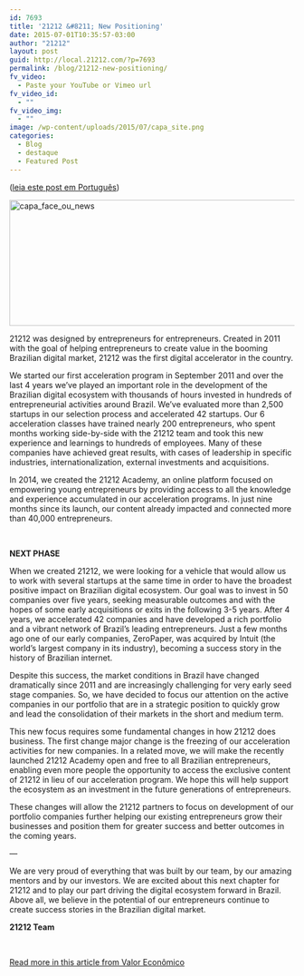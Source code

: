 ```yaml
---
id: 7693
title: '21212 &#8211; New Positioning'
date: 2015-07-01T10:35:57-03:00
author: "21212"
layout: post
guid: http://local.21212.com/?p=7693
permalink: /blog/21212-new-positioning/
fv_video:
  - Paste your YouTube or Vimeo url
fv_video_id:
  - ""
fv_video_img:
  - ""
image: /wp-content/uploads/2015/07/capa_site.png
categories:
  - Blog
  - destaque
  - Featured Post
---
```

<p style="text-align: left;">
  (<a href="http://local.21212.com/blog/pt/21212-novo-posicionamento/">leia este post em Português</a>)
</p>

<img class="aligncenter wp-image-7696" src="http://local.21212.com/wp-content/uploads/2015/07/capa_face_ou_news.png" alt="capa_face_ou_news" width="599" height="222" srcset="http://localhost:8080/wp-content/uploads/2015/07/capa_face_ou_news.png 850w, http://localhost:8080/wp-content/uploads/2015/07/capa_face_ou_news-300x111.png 300w" sizes="(max-width: 599px) 100vw, 599px" />

21212 was designed by entrepreneurs for entrepreneurs. Created in 2011 with the goal of helping entrepreneurs to create value in the booming Brazilian digital market, 21212 was the first digital accelerator in the country.

We started our first acceleration program in September 2011 and over the last 4 years we’ve played an important role in the development of the Brazilian digital ecosystem with thousands of hours invested in hundreds of entrepreneurial activities around Brazil. We’ve evaluated more than 2,500 startups in our selection process and accelerated 42 startups. Our 6 acceleration classes have trained nearly 200 entrepreneurs, who spent months working side-by-side with the 21212 team and took this new experience and learnings to hundreds of employees. Many of these companies have achieved great results, with cases of leadership in specific industries, internationalization, external investments and acquisitions.

In 2014, we created the 21212 Academy, an online platform focused on empowering young entrepreneurs by providing access to all the knowledge and experience accumulated in our acceleration programs. In just nine months since its launch, our content already impacted and connected more than 40,000 entrepreneurs.

&nbsp;

**NEXT PHASE**

When we created 21212, we were looking for a vehicle that would allow us to work with several startups at the same time in order to have the broadest positive impact on Brazilian digital ecosystem. Our goal was to invest in 50 companies over five years, seeking measurable outcomes and with the hopes of some early acquisitions or exits in the following 3-5 years. After 4 years, we accelerated 42 companies and have developed a rich portfolio and a vibrant network of Brazil’s leading entrepreneurs. Just a few months ago one of our early companies, ZeroPaper, was acquired by Intuit (the world&#8217;s largest company in its industry), becoming a success story in the history of Brazilian internet.

Despite this success, the market conditions in Brazil have changed dramatically since 2011 and are increasingly challenging for very early seed stage companies. So, we have decided to focus our attention on the active companies in our portfolio that are in a strategic position to quickly grow and lead the consolidation of their markets in the short and medium term.

This new focus requires some fundamental changes in how 21212 does business. The first change major change is the freezing of our acceleration activities for new companies. In a related move, we will make the recently launched 21212 Academy open and free to all Brazilian entrepreneurs, enabling even more people the opportunity to access the exclusive content of 21212 in lieu of our acceleration program. We hope this will help support the ecosystem as an investment in the future generations of entrepreneurs.

These changes will allow the 21212 partners to focus on development of our portfolio companies further helping our existing entrepreneurs grow their businesses and position them for greater success and better outcomes in the coming years.

&#8212;

We are very proud of everything that was built by our team, by our amazing mentors and by our investors. We are excited about this next chapter for 21212 and to play our part driving the digital ecosystem forward in Brazil. Above all, we believe in the potential of our entrepreneurs continue to create success stories in the Brazilian digital market.

**21212 Team**

&nbsp;

<a href="http://www.valor.com.br/empresas/4117104/aceleradora-de-startups-carioca-passa-se-concentrar-em-gestao" target="_blank">Read more in this article from Valor Econômico</a>